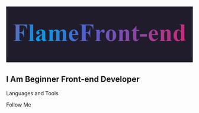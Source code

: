 ![Header](https://github.com/FlameFront-end/FlameFront-end/blob/main/assets/Header.gif)

## I Am Beginner Front-end Developer

Languages and Tools

Follow Me